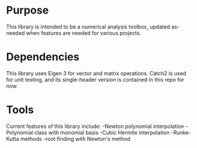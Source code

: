 # Purpose
This library is intended to be a numerical analysis toolbox, updated as-needed when features are needed for various projects.

# Dependencies
This library uses Eigen 3 for vector and matrix operations. Catch2 is used for unit testing, and its single-header version is contained in this repo for now.

# Tools
Current features of this library include:
-Newton polynomial interpolation
-Polynomial class with monomial basis
-Cubic Hermite interpolation
-Runke-Kutta methods
-root finding with Newton's method

